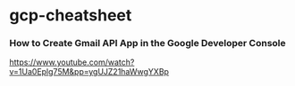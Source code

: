 # gcp-cheatsheet

### How to Create Gmail API App in the Google Developer Console
https://www.youtube.com/watch?v=1Ua0Eplg75M&pp=ygUJZ21haWwgYXBp
